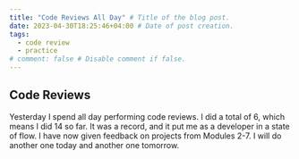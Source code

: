 ```yaml
---
title: "Code Reviews All Day" # Title of the blog post.
date: 2023-04-30T18:25:46+04:00 # Date of post creation.
tags:
  - code review
  - practice
# comment: false # Disable comment if false.
---
```


## Code Reviews
Yesterday I spend all day performing code reviews. I did a total of 6, which means I did 14 so far. It was a record, 
and it put me as a developer in a state of flow. I have now given feedback on projects from Modules 2-7. I will do 
another one today and another one tomorrow.
